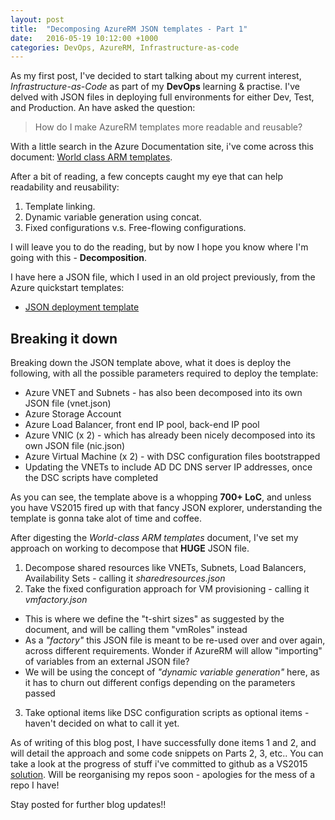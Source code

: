 ```yaml
---
layout: post
title:  "Decomposing AzureRM JSON templates - Part 1"
date:   2016-05-19 10:12:00 +1000
categories: DevOps, AzureRM, Infrastructure-as-code
---
```


As my first post, I've decided to start talking about my current interest, *Infrastructure-as-Code* as part of my **DevOps** learning & practise.
I've delved with JSON files in deploying full environments for either Dev, Test, and Production. An have asked the question:

> How do I make AzureRM templates  more readable and reusable?

With a little search in the Azure Documentation site, i've come across this document: [World class ARM templates](http://download.microsoft.com/download/8/E/1/8E1DBEFA-CECE-4DC9-A813-93520A5D7CFE/World%20Class%20ARM%20Templates%20-%20Considerations%20and%20Proven%20Practices.pdf).

After a bit of reading, a few concepts caught my eye that can help readability and reusability:

1.  Template linking.
2.  Dynamic variable generation using concat.
3.  Fixed configurations v.s. Free-flowing configurations.

I will leave you to do the reading, but by now I hope you know where I'm going with this - **Decomposition**.

I have here a JSON file, which I used in an old project previously, from the Azure quickstart templates:

* [JSON deployment template](https://raw.githubusercontent.com/justinbarias/PowershellRepo/master/ARMDeploymentTemplates/ADDCARMTemplate.json)

Breaking it down
---------------------
Breaking down the JSON template above, what it does is deploy the following, with all the possible parameters required to deploy the template:

* Azure VNET and Subnets - has also been decomposed into its own JSON file (vnet.json)
* Azure Storage Account
* Azure Load Balancer, front end IP pool, back-end IP pool
* Azure VNIC (x 2) - which has already been nicely decomposed into its own JSON file (nic.json)
* Azure Virtual Machine (x 2) - with DSC configuration files bootstrapped
* Updating the VNETs to include AD DC DNS server IP addresses, once the DSC scripts have completed

As you can see, the template above is a whopping **700+ LoC**, and unless you have VS2015 fired up with that fancy JSON explorer, understanding the template is gonna take alot of time and coffee.

After digesting the *World-class ARM templates* document, I've set my approach on working to decompose that **HUGE** JSON file. 

1. Decompose shared resources like VNETs, Subnets, Load Balancers, Availability Sets - calling it *sharedresources.json*
2. Take the fixed configuration approach for VM provisioning - calling it *vmfactory.json*
* This is where we define the "t-shirt sizes" as suggested by the document, and will be calling them "vmRoles" instead
* As a *"factory"* this JSON file is meant to be re-used over and over again, across different requirements. Wonder if AzureRM will allow "importing" of variables from an external JSON file?
* We will be using the concept of *"dynamic variable generation"* here, as it has to churn out different configs depending on the parameters passed
3. Take optional items like DSC configuration scripts as optional items - haven't decided on what to call it yet.

As of writing of this blog post, I have successfully done items 1 and 2, and will detail the approach and some code snippets on Parts 2, 3, etc..
You can take a look at the progress of stuff i've committed to github as a VS2015 [solution](https://github.com/justinbarias/PowershellRepo/raw/master/AzureResourceGroup1).
Will be reorganising my repos soon - apologies for the mess of a repo I have!

Stay posted for further blog updates!!